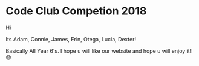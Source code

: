 # Code Club Competion 2018

Hi 

Its Adam, Connie, James, Erin, Otega, Lucia, Dexter!

Basically All Year 6's.
I hope u will like our website and hope u will enjoy it!! 😃 

